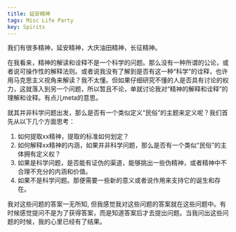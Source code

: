 ```yaml
---
title: 延安精神
tags: Misc Life Party
key: Spirits
---
```


<!--more-->

我们有很多精神，延安精神，大庆油田精神，长征精神。

在我看来，精神的解读和诠释不是一个科学的问题。那么没有一种所谓的公论，或者说可操作性的解释法则。或者说我没有了解到是否有这一种“科学”的诠释，也许用马克思主义视角来解读？我不太懂。但如果仔细研究不懂的人是否具有讨论的权力，这就落入到另一个问题，所以暂且不论，单就讨论我对“精神的解释和诠释”的理解和诠释。有点儿meta的意思。

就其并非科学问题出发，那么是否有一个类似定义“民俗”的主题来定义呢？我们首先从以下几个方面思考：

1. 如何提取xx精神，提取的标准如何划定？
2. 如何解释xx精神的内涵，如果并非科学问题，那么是否有一个类似“民俗”的主体拥有定义权？
3. 如果是科学问题，是否能有证伪的渠道，能够挑出一些伪精神，或者精神中不合理不充分的内涵和价值。
4. 如果不是科学问题。那便需要一些新的意义或者说作用来支持它的诞生和存在。

我对这些问题的答案一无所知, 但我感觉我对这些问题的答案就在这些问题中。有时候感觉提问不是为了获得答案，而是知道答案后才去提出问题。当我问出这些问题的时候，我的心里已经有了结果。
